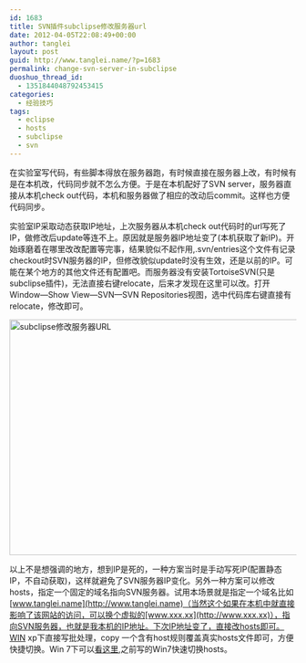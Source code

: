 ```yaml
---
id: 1683
title: SVN插件subclipse修改服务器url
date: 2012-04-05T22:08:49+00:00
author: tanglei
layout: post
guid: http://www.tanglei.name/?p=1683
permalink: change-svn-server-in-subclipse
duoshuo_thread_id:
  - 1351844048792453415
categories:
  - 经验技巧
tags:
  - eclipse
  - hosts
  - subclipse
  - svn
---
```

在实验室写代码，有些脚本得放在服务器跑，有时候直接在服务器上改，有时候有是在本机改，代码同步就不怎么方便。于是在本机配好了SVN server，服务器直接从本机check out代码，本机和服务器做了相应的改动后commit。这样也方便代码同步。

实验室IP采取动态获取IP地址，上次服务器从本机check out代码时的url写死了IP，做修改后update等连不上。原因就是服务器IP地址变了(本机获取了新IP)。开始琢磨着在哪里改改配置等完事，结果貌似不起作用,.svn/entries这个文件有记录checkout时SVN服务器的IP，但修改貌似update时没有生效，还是以前的IP。可能在某个地方的其他文件还有配置吧。而服务器没有安装TortoiseSVN(只是subclipse插件)，无法直接右键relocate，后来才发现在这里可以改。打开Window—Show View—SVN—SVN Repositories视图，选中代码库右键直接有relocate，修改即可。

[<img style="border-bottom: 0px; border-left: 0px; display: inline; border-top: 0px; border-right: 0px" title="subclipse修改服务器URL" border="0" alt="subclipse修改服务器URL" src="http://www.tanglei.name/wp-content/uploads/2012/04/subclipseURL1_thumb.jpg" width="632" height="413" />](http://www.tanglei.name/wp-content/uploads/2012/04/subclipseURL1.jpg) 

以上不是想强调的地方，想到IP是死的，一种方案当时是手动写死IP(配置静态IP，不自动获取)，这样就避免了SVN服务器IP变化。另外一种方案可以修改hosts，指定一个固定的域名指向SVN服务器。试用本场景就是指定一个域名比如[www.tanglei.name](http://www.tanglei.name)（当然这个如果在本机中就直接影响了该网站的访问，可以换个虚拟的[www.xxx.xx](http://www.xxx.xx)），指向SVN服务器，也就是我本机的IP地址。下次IP地址变了，直接改hosts即可。WIN xp下直接写批处理，copy 一个含有host规则覆盖真实hosts文件即可，方便快捷切换。Win 7下可以<a href="http://www.tanglei.name/switch-hosts-quickly-in-win7/" target="_blank">看这里</a>,之前写的Win7快速切换hosts。
